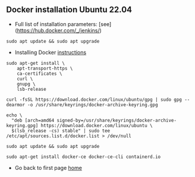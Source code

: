 ## Docker installation Ubuntu 22.04

- Full list of installation parameters: [see] (https://hub.docker.com/_/jenkins/)

```
sudo apt update && sudo apt upgrade
```

- Installing Docker [instructions](https://docs.docker.com/engine/install/ubuntu/)

```
sudo apt-get install \
    apt-transport-https \
    ca-certificates \
    curl \
    gnupg \
    lsb-release
```

```
curl -fsSL https://download.docker.com/linux/ubuntu/gpg | sudo gpg --dearmor -o /usr/share/keyrings/docker-archive-keyring.gpg
```

```
echo \
  "deb [arch=amd64 signed-by=/usr/share/keyrings/docker-archive-keyring.gpg] https://download.docker.com/linux/ubuntu \
  $(lsb_release -cs) stable" | sudo tee /etc/apt/sources.list.d/docker.list > /dev/null
```

```
sudo apt update && sudo apt upgrade
```

```
sudo apt-get install docker-ce docker-ce-cli containerd.io
```

- Go back to first page                                                                                            [home](../README.md)